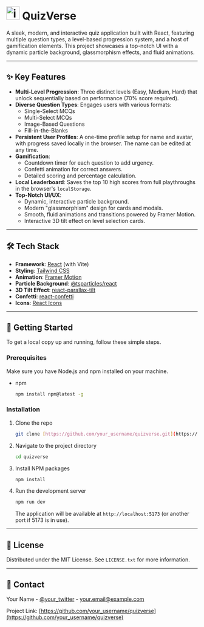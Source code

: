  # <img width="35" height="35" alt="image" src="/logo.png" /> QuizVerse 

A sleek, modern, and interactive quiz application built with React, featuring multiple question types, a level-based progression system, and a host of gamification elements. This project showcases a top-notch UI with a dynamic particle background, glassmorphism effects, and fluid animations.



---

## ✨ Key Features

* **Multi-Level Progression**: Three distinct levels (Easy, Medium, Hard) that unlock sequentially based on performance (70% score required).
* **Diverse Question Types**: Engages users with various formats:
    * Single-Select MCQs
    * Multi-Select MCQs
    * Image-Based Questions
    * Fill-in-the-Blanks
* **Persistent User Profiles**: A one-time profile setup for name and avatar, with progress saved locally in the browser. The name can be edited at any time.
* **Gamification**:
    * Countdown timer for each question to add urgency.
    * Confetti animation for correct answers.
    * Detailed scoring and percentage calculation.
* **Local Leaderboard**: Saves the top 10 high scores from full playthroughs in the browser's `localStorage`.
* **Top-Notch UI/UX**:
    * Dynamic, interactive particle background.
    * Modern "glassmorphism" design for cards and modals.
    * Smooth, fluid animations and transitions powered by Framer Motion.
    * Interactive 3D tilt effect on level selection cards.

---

## 🛠️ Tech Stack

* **Framework**: [React](https://reactjs.org/) (with Vite)
* **Styling**: [Tailwind CSS](https://tailwindcss.com/)
* **Animation**: [Framer Motion](https://www.framer.com/motion/)
* **Particle Background**: [@tsparticles/react](https://particles.js.org/)
* **3D Tilt Effect**: [react-parallax-tilt](https://www.npmjs.com/package/react-parallax-tilt)
* **Confetti**: [react-confetti](https://www.npmjs.com/package/react-confetti)
* **Icons**: [React Icons](https://react-icons.github.io/react-icons/)

---

## 🚀 Getting Started

To get a local copy up and running, follow these simple steps.

### Prerequisites

Make sure you have Node.js and npm installed on your machine.
* npm
    ```sh
    npm install npm@latest -g
    ```

### Installation

1.  Clone the repo
    ```sh
    git clone [https://github.com/your_username/quizverse.git](https://github.com/your_username/quizverse.git)
    ```
2.  Navigate to the project directory
    ```sh
    cd quizverse
    ```
3.  Install NPM packages
    ```sh
    npm install
    ```
4.  Run the development server
    ```sh
    npm run dev
    ```
    The application will be available at `http://localhost:5173` (or another port if 5173 is in use).

---

## 📄 License

Distributed under the MIT License. See `LICENSE.txt` for more information.

---

## 📧 Contact

Your Name - [@your_twitter](https://twitter.com/your_twitter) - your.email@example.com

Project Link: [https://github.com/your_username/quizverse](https://github.com/your_username/quizverse)